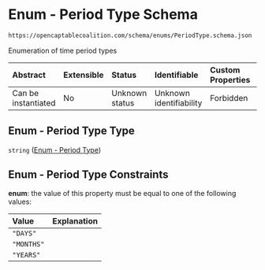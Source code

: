 # Enum - Period Type Schema

```txt
https://opencaptablecoalition.com/schema/enums/PeriodType.schema.json
```

Enumeration of time period types

| Abstract            | Extensible | Status         | Identifiable            | Custom Properties | Additional Properties | Access Restrictions | Defined In                                                                                 |
| :------------------ | :--------- | :------------- | :---------------------- | :---------------- | :-------------------- | :------------------ | :----------------------------------------------------------------------------------------- |
| Can be instantiated | No         | Unknown status | Unknown identifiability | Forbidden         | Allowed               | none                | [PeriodType.schema.json](../../schema/enums/PeriodType.schema.json "open original schema") |

## Enum - Period Type Type

`string` ([Enum - Period Type](periodtype.md))

## Enum - Period Type Constraints

**enum**: the value of this property must be equal to one of the following values:

| Value      | Explanation |
| :--------- | :---------- |
| `"DAYS"`   |             |
| `"MONTHS"` |             |
| `"YEARS"`  |             |
